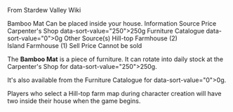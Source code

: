 From Stardew Valley Wiki

Bamboo Mat Can be placed inside your house. Information Source Price Carpenter's Shop data-sort-value="250"&gt;250g Furniture Catalogue data-sort-value="0"&gt;0g Other Source(s) Hill-top Farmhouse (2)  
Island Farmhouse (1) Sell Price Cannot be sold

The **Bamboo Mat** is a piece of furniture. It can rotate into daily stock at the Carpenter's Shop for data-sort-value="250"&gt;250g.

It's also available from the Furniture Catalogue for data-sort-value="0"&gt;0g.

Players who select a Hill-top farm map during character creation will have two inside their house when the game begins.